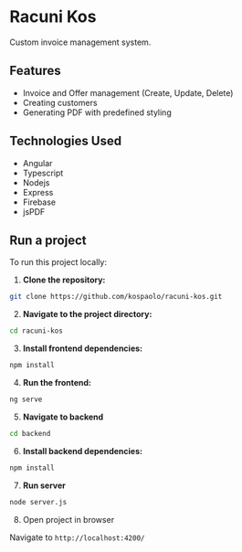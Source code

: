 # Racuni Kos

Custom invoice management system.

## Features

- Invoice and Offer management (Create, Update, Delete)
- Creating customers
- Generating PDF with predefined styling
  
## Technologies Used

- Angular
- Typescript
- Nodejs
- Express
- Firebase
- jsPDF
  
## Run a project

To run this project locally:

1. **Clone the repository:**
   
```bash
git clone https://github.com/kospaolo/racuni-kos.git
```

2. **Navigate to the project directory:**
   
```bash
cd racuni-kos
```

3. **Install frontend dependencies:**
   
```bash
npm install
```

4. **Run the frontend:**
```bash
ng serve
```

5. **Navigate to backend**

```bash
cd backend
```

6. **Install backend dependencies:**
   
```bash
npm install
```

7. **Run server**

```bash
node server.js
```

8. Open project in browser

Navigate to `http://localhost:4200/`
